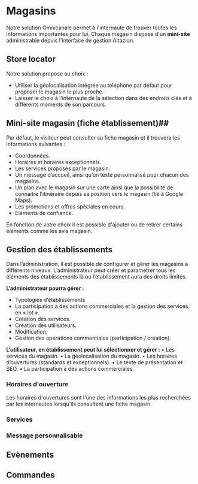 # Magasins
Notre solution Omnicanale permet à l'internaute de trouver toutes les informations importantes pour lui. Chaque magasin dispose d'un **mini-site** administrable depuis l'interface de gestion Altazion.

## Store locator
Notre solution propose au choix : 
-	Utiliser la géolocalisation intégrée au téléphone par défaut pour proposer le magasin le plus proche. 
-	Laisser le choix à l’internaute de la sélection dans des endroits clés et à différents moments de son parcours.

## Mini-site magasin (fiche établissement)##
Par défaut, le visiteur peut consulter sa fiche magasin et il trouvera les informations suivantes : 
-	Coordonnées.
-	Horaires et horaires exceptionnels.
-	Les services proposés par le magasin.
-	Un message d’accueil, ainsi qu’un texte personnalisé pour chacun des magasins.
-	Un plan avec le magasin sur une carte ainsi que la possibilité de connaitre l’itinéraire depuis sa position vers le magasin (lié à Google Maps).
-	Les promotions et offres spéciales en cours.
-	Eléments de confiance.

En fonction de votre choix il est possible d'ajouter ou de retirer certains éléments comme les avis magasin.

## Gestion des établissements
Dans l’administration, il est possible de configurer et gérer les magasins à différents niveaux. 
L’administrateur peut créer et paramétrer tous les éléments des établissements là ou l’établissement aura des droits limités.

**L’administrateur pourra gérer :** 
- Typologies d’établissements
- La participation à des actions commerciales et la gestion des services en « lot ».
- Création des services.
- Création des utilisateurs.
- Modification.
- Gestion des opérations commerciales (participation / création).


**L’utilisateur, en établissement peut lui sélectionner et gérer :** 
•	Les services du magasin.
•	La géolocalisation du magasin.
•	Les horaires d’ouvertures (standards et exceptionnels).
•	Le texte de présentation et SEO.
•	La participation à des actions commerciales.


### Horaires d'ouverture

Les horaires d'ouvertures sont l'une des informations les plus recherchées par les internautes lorsqu'ils consultent une fiche magasin.



### Services


### Message personnalisable



## Evènements



## Commandes
